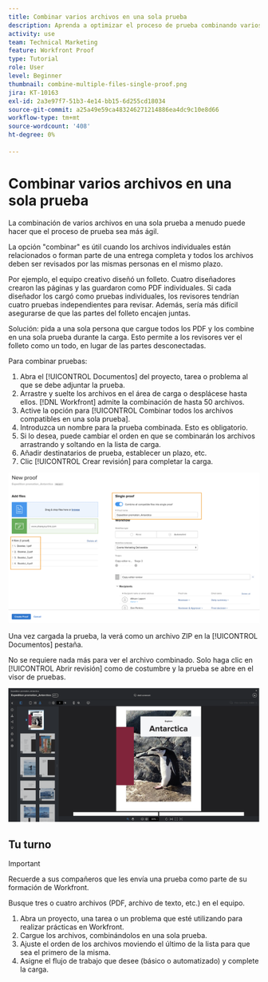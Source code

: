 ```yaml
---
title: Combinar varios archivos en una sola prueba
description: Aprenda a optimizar el proceso de prueba combinando varios archivos en una sola prueba en [!DNL  Workfront].
activity: use
team: Technical Marketing
feature: Workfront Proof
type: Tutorial
role: User
level: Beginner
thumbnail: combine-multiple-files-single-proof.png
jira: KT-10163
exl-id: 2a3e97f7-51b3-4e14-bb15-6d255cd18034
source-git-commit: a25a49e59ca483246271214886ea4dc9c10e8d66
workflow-type: tm+mt
source-wordcount: '408'
ht-degree: 0%

---
```


# Combinar varios archivos en una sola prueba

La combinación de varios archivos en una sola prueba a menudo puede hacer que el proceso de prueba sea más ágil.

La opción &quot;combinar&quot; es útil cuando los archivos individuales están relacionados o forman parte de una entrega completa y todos los archivos deben ser revisados por las mismas personas en el mismo plazo.

Por ejemplo, el equipo creativo diseñó un folleto. Cuatro diseñadores crearon las páginas y las guardaron como PDF individuales. Si cada diseñador los cargó como pruebas individuales, los revisores tendrían cuatro pruebas independientes para revisar. Además, sería más difícil asegurarse de que las partes del folleto encajen juntas.

Solución: pida a una sola persona que cargue todos los PDF y los combine en una sola prueba durante la carga. Esto permite a los revisores ver el folleto como un todo, en lugar de las partes desconectadas.

Para combinar pruebas:

1. Abra el [!UICONTROL Documentos] del proyecto, tarea o problema al que se debe adjuntar la prueba.
2. Arrastre y suelte los archivos en el área de carga o desplácese hasta ellos. [!DNL Workfront] admite la combinación de hasta 50 archivos.
3. Active la opción para [!UICONTROL Combinar todos los archivos compatibles en una sola prueba].
4. Introduzca un nombre para la prueba combinada. Esto es obligatorio.
5. Si lo desea, puede cambiar el orden en que se combinarán los archivos arrastrando y soltando en la lista de carga.
6. Añadir destinatarios de prueba, establecer un plazo, etc.
7. Clic [!UICONTROL Crear revisión] para completar la carga.

![Una imagen de la [!UICONTROL Nueva revisión] con la lista de archivos cargados y [!UICONTROL Prueba única] secciones resaltadas.](assets/combine-proofs.png)

Una vez cargada la prueba, la verá como un archivo ZIP en la [!UICONTROL Documentos] pestaña.

No se requiere nada más para ver el archivo combinado. Solo haga clic en [!UICONTROL Abrir revisión] como de costumbre y la prueba se abre en el visor de pruebas.

![Imagen del visor de pruebas con una prueba de varias páginas visible.](assets/combine-proofs-2.png)

## Tu turno

>[!IMPORTANT]
>
>Recuerde a sus compañeros que les envía una prueba como parte de su formación de Workfront.


Busque tres o cuatro archivos (PDF, archivo de texto, etc.) en el equipo.

1. Abra un proyecto, una tarea o un problema que esté utilizando para realizar prácticas en Workfront.
1. Cargue los archivos, combinándolos en una sola prueba.
1. Ajuste el orden de los archivos moviendo el último de la lista para que sea el primero de la misma.
1. Asigne el flujo de trabajo que desee (básico o automatizado) y complete la carga.



<!--
##Learn more
* Create a multi-page proof
-->
